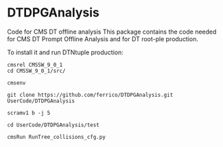 # DTDPGAnalysis
Code for CMS DT offline analysis
This package contains the code needed for CMS DT Prompt Offline Analysis and for DT root-ple production.

To install it and run DTNtuple production:

```
cmsrel CMSSW_9_0_1
cd CMSSW_9_0_1/src/

cmsenv

git clone https://github.com/ferrico/DTDPGAnalysis.git UserCode/DTDPGAnalysis

scramv1 b -j 5

cd UserCode/DTDPGAnalysis/test

cmsRun RunTree_collisions_cfg.py 

```

